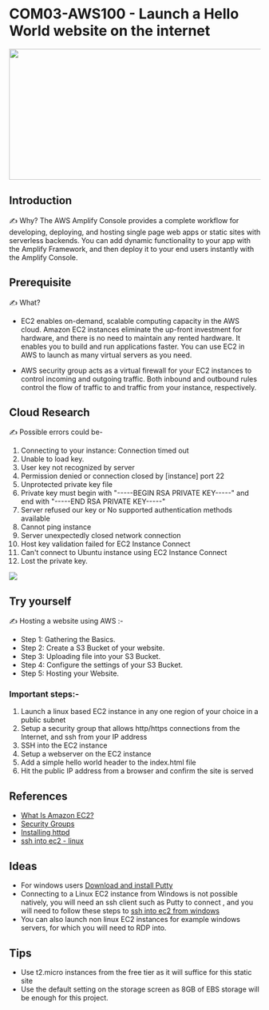 # COM03-AWS100 - Launch a Hello World website on the internet
<p align="center">
<img src="https://user-images.githubusercontent.com/69337392/175494432-e66aa076-38ea-4e68-98ea-faa1edec407c.jpg" height="262" width="700" ></p>


## Introduction

✍️ Why? 
The AWS Amplify Console provides a complete workflow for developing, deploying, and hosting single page web apps or static sites with serverless backends. You can add dynamic functionality to your app with the Amplify Framework, and then deploy it to your end users instantly with the Amplify Console.

## Prerequisite

✍️ What?
* EC2  enables on-demand, scalable computing capacity in the AWS cloud. Amazon EC2 instances eliminate the up-front investment for hardware, and there is no need to maintain any rented hardware. It enables you to build and run applications faster. You can use EC2 in AWS to launch as many virtual servers as you need.

* AWS security group  acts as a virtual firewall for your EC2 instances to control incoming and outgoing traffic. Both inbound and outbound rules control the flow of traffic to and traffic from your instance, respectively.

## Cloud Research

✍️ Possible errors could be- 
  1. Connecting to your instance: Connection timed out
  2. Unable to load key.
  3. User key not recognized by server
  4. Permission denied or connection closed by [instance] port 22
  5. Unprotected private key file
  6. Private key must begin with "-----BEGIN RSA PRIVATE KEY-----" and end with "-----END RSA PRIVATE KEY-----"
  7. Server refused our key or No supported authentication methods available
  8. Cannot ping instance
  9. Server unexpectedly closed network connection
  10. Host key validation failed for EC2 Instance Connect
  11. Can't connect to Ubuntu instance using EC2 Instance Connect
  12. Lost the private key. 

<p align="left">
<img src="https://user-images.githubusercontent.com/69337392/175496440-39bbc42a-bd5a-4149-8d4f-131655186a37.png"></p>

## Try yourself

✍️ Hosting a website using AWS :- 
* Step 1: Gathering the Basics.
* Step 2: Create a S3 Bucket of your website.
* Step 3: Uploading file into your S3 Bucket.
* Step 4: Configure the settings of your S3 Bucket.
* Step 5: Hosting your Website.

### Important steps:- 
1. Launch a linux based EC2 instance in any one region of your choice in a public subnet
2. Setup a security group that allows http/https connections from the Internet, and ssh from your IP address
3. SSH into the EC2 instance
4. Setup a webserver on the EC2 instance
5. Add a simple hello world header to the index.html file
6. Hit the public IP address from a browser and confirm the site is served

## References
- [What Is Amazon EC2?](https://aws.amazon.com/ec2/faqs/)
- [Security Groups](https://docs.aws.amazon.com/AWSEC2/latest/UserGuide/ec2-security-groups.html#:~:text=A%20security%20group%20acts%20as,one%20or%20more%20security%20groups.)
- [Installing httpd](http://httpd.apache.org/docs/2.4/install.html)
- [ssh into ec2 - linux](https://docs.aws.amazon.com/AWSEC2/latest/UserGuide/AccessingInstancesLinux.html)

## Ideas
- For windows users [Download and install Putty](https://www.chiark.greenend.org.uk/~sgtatham/putty/latest.html)
- Connecting to a Linux EC2 instance from Windows is not possible natively, you will need an ssh client such as Putty to connect , and you will need to follow these steps to [ssh into ec2 from windows](https://stackoverflow.com/questions/5264945/ssh-to-ec2-linux-instance-from-windows)
- You can also launch non linux EC2 instances for example windows servers, for which you will need to RDP into.  

## Tips
- Use t2.micro instances from the free tier as it will suffice for this static site 
- Use the default setting on the storage screen as 8GB of EBS storage will be enough for this project.
